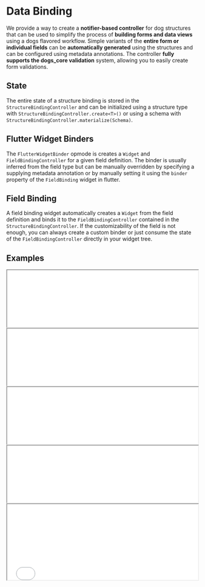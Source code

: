 # Data Binding

We provide a way to create a **notifier-based controller** for dog structures that can be used to simplify the process
of
**building forms and data views** using a dogs flavored workflow. Simple variants of the **entire form or individual
fields**
can be **automatically generated** using the structures and can be configured using metadata annotations. The
controller **fully supports the dogs_core validation** system, allowing you to easily create form validations.

## State

The entire state of a structure binding is stored in the `StructureBindingController` and can be initialized using
a structure type with `StructureBindingController.create<T>()` or using a schema with
`StructureBindingController.materialize(Schema)`.


## Flutter Widget Binders

The `FlutterWidgetBinder` opmode is creates a `Widget` and `FieldBindingController` for a given field definition. The binder is
usually inferred from the field type but can be manually overridden by specifying a supplying metadata annotation or
by manually setting it using the `binder` property of the `FieldBinding` widget in flutter.


## Field Binding

A field binding widget automatically creates a `Widget` from the field definition and binds it to the `FieldBindingController`
contained in the `StructureBindingController`. If the customizability of the field is not enough, you can always
create a custom binder or just consume the state of the `FieldBindingController` directly in your widget tree.


## Examples

<iframe src="/assets/dogs_flutter/demo/index.html#/binder/string" width="100%" height="150"></iframe>

<iframe src="/assets/dogs_flutter/demo/index.html#/binder/int" width="100%" height="150"></iframe>

<iframe src="/assets/dogs_flutter/demo/index.html#/binder/double" width="100%" height="150"></iframe>

<iframe src="/assets/dogs_flutter/demo/index.html#/binder/bool" width="100%" height="150"></iframe>

<iframe src="/assets/dogs_flutter/demo/index.html#/binder/enum" width="100%" height="200"></iframe>
